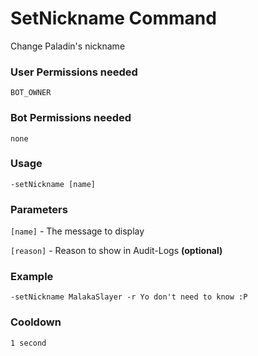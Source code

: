 # SetNickname Command
Change Paladin's nickname

### User Permissions needed
`BOT_OWNER`

### Bot Permissions needed
`none`

### Usage
`-setNickname [name]`

### Parameters
`[name]` - The message to display

`[reason]` - Reason to show in Audit-Logs **(optional)**

### Example
`-setNickname MalakaSlayer -r Yo don't need to know :P`

### Cooldown
`1 second`

<CustomLayout/>